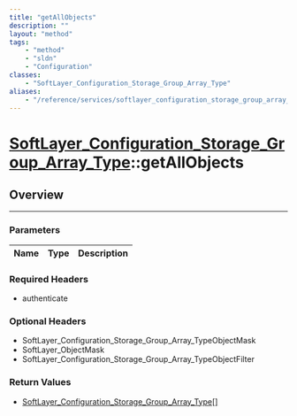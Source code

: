 ```yaml
---
title: "getAllObjects"
description: ""
layout: "method"
tags:
    - "method"
    - "sldn"
    - "Configuration"
classes:
    - "SoftLayer_Configuration_Storage_Group_Array_Type"
aliases:
    - "/reference/services/softlayer_configuration_storage_group_array_type/getAllObjects"
---
```

# [SoftLayer_Configuration_Storage_Group_Array_Type](/reference/services/SoftLayer_Configuration_Storage_Group_Array_Type)::getAllObjects




## Overview 


-----

### Parameters 
|Name | Type | Description |
| --- | --- | --- |


### Required Headers
* authenticate


### Optional Headers
* SoftLayer_Configuration_Storage_Group_Array_TypeObjectMask
* SoftLayer_ObjectMask
* SoftLayer_Configuration_Storage_Group_Array_TypeObjectFilter

### Return Values
* <a href='/reference/datatypes/SoftLayer_Configuration_Storage_Group_Array_Type'>SoftLayer_Configuration_Storage_Group_Array_Type[] </a>




